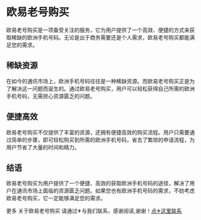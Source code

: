 # 欧易老号购买

欧易老号购买是一项备受关注的服务，它为用户提供了一个高效、便捷的方式来获取稀缺的欧洲手机号码。无论是出于商务需要还是个人需求，欧易老号购买都能满足您的需求。

## 稀缺资源

在如今的通讯市场上，欧洲手机号码往往是一种稀缺资源。而欧易老号购买正是为了解决这一问题而诞生的。通过欧易老号购买，用户可以轻松获得自己所需的欧洲手机号码，无需担心资源匮乏的问题。

## 便捷高效

欧易老号购买不仅提供了丰富的资源，还拥有便捷高效的购买流程。用户只需要通过简单的步骤，即可轻松购买到所需的欧洲手机号码，省去了繁琐的申请流程，为用户节省了大量的时间和精力。

## 结语

欧易老号购买为用户提供了一个便捷、高效的获取欧洲手机号码的途径，解决了用户在通讯市场上面临的资源匮乏问题。如果您也有欧洲手机号码的需求，不妨考虑欧易老号购买，它一定能够满足您的需求。

更多 关于欧易老号购买 请通过✈与我们联系，感谢阅读,谢谢！[点✈这里联系](https://lm.k02.cc)